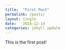 ```yaml
---
title:  "First Post"
permalink: /posts/
layout: single
date:   2024-12-14
categories: jekyll update
---
```


This is the first post!
